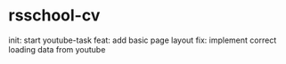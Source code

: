 # rsschool-cv
init: start youtube-task
feat: add basic page layout
fix: implement correct loading data from youtube
